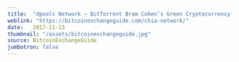 ```yaml
---
title:  "dpools Network – BitTorrent Bram Cohen’s Green Cryptocurrency?"
weblink: "https://bitcoinexchangeguide.com/chia-network/"
date:   2017-11-13
thumbnail: "/assets/bitcoinexchangeguide.jpg"
source: BitcoinExchangeGuide
jumbotron: false
---
```

